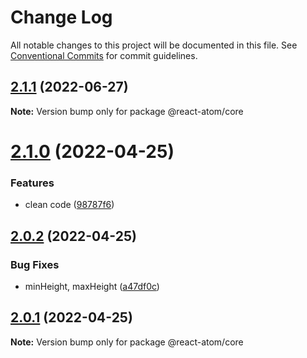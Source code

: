 # Change Log

All notable changes to this project will be documented in this file.
See [Conventional Commits](https://conventionalcommits.org) for commit guidelines.

## [2.1.1](https://github.com/react-atom/react-atom/compare/@react-atom/core@2.1.0...@react-atom/core@2.1.1) (2022-06-27)

**Note:** Version bump only for package @react-atom/core





# [2.1.0](https://github.com/react-atom/react-atom/compare/@react-atom/core@2.0.2...@react-atom/core@2.1.0) (2022-04-25)


### Features

* clean code ([98787f6](https://github.com/react-atom/react-atom/commit/98787f6d7f350cf2b926975ee4413590f7d54754))





## [2.0.2](https://github.com/react-atom/react-atom/compare/@react-atom/core@2.0.1...@react-atom/core@2.0.2) (2022-04-25)


### Bug Fixes

* minHeight, maxHeight ([a47df0c](https://github.com/react-atom/react-atom/commit/a47df0c33b772738e4b1d775c695eb54655e9d8d))





## [2.0.1](https://github.com/react-atom/react-atom/compare/@react-atom/core@2.0.0...@react-atom/core@2.0.1) (2022-04-25)

**Note:** Version bump only for package @react-atom/core
